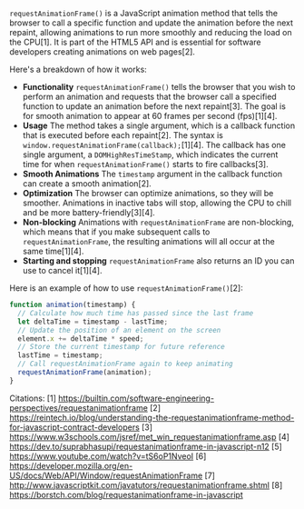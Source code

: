 `requestAnimationFrame()` is a JavaScript animation method that tells the browser to call a specific function and update the
animation before the next repaint, allowing animations to run more smoothly and reducing the load on the CPU[1]. It is part
of the HTML5 API and is essential for software developers creating animations on web pages[2].

Here's a breakdown of how it works:

- **Functionality** `requestAnimationFrame()` tells the browser that you wish to perform an animation and requests that the
  browser call a specified function to update an animation before the next repaint[3]. The goal is for smooth animation to
  appear at 60 frames per second (fps)[1][4].
- **Usage** The method takes a single argument, which is a callback function that is executed before each repaint[2]. The
  syntax is `window.requestAnimationFrame(callback);`[1][4]. The callback has one single argument, a `DOMHighResTimeStamp`,
  which indicates the current time for when `requestAnimationFrame()` starts to fire callbacks[3].
- **Smooth Animations** The `timestamp` argument in the callback function can create a smooth animation[2].
- **Optimization** The browser can optimize animations, so they will be smoother. Animations in inactive tabs will stop,
  allowing the CPU to chill and be more battery-friendly[3][4].
- **Non-blocking** Animations with `requestAnimationFrame` are non-blocking, which means that if you make subsequent calls to
  `requestAnimationFrame`, the resulting animations will all occur at the same time[1][4].
- **Starting and stopping** `requestAnimationFrame` also returns an ID you can use to cancel it[1][4].

Here is an example of how to use `requestAnimationFrame()`[2]:

```javascript
function animation(timestamp) {
  // Calculate how much time has passed since the last frame
  let deltaTime = timestamp - lastTime;
  // Update the position of an element on the screen
  element.x += deltaTime * speed;
  // Store the current timestamp for future reference
  lastTime = timestamp;
  // Call requestAnimationFrame again to keep animating
  requestAnimationFrame(animation);
}
```

Citations: [1] https://builtin.com/software-engineering-perspectives/requestanimationframe [2]
https://reintech.io/blog/understanding-the-requestanimationframe-method-for-javascript-contract-developers [3]
https://www.w3schools.com/jsref/met_win_requestanimationframe.asp [4]
https://dev.to/suprabhasupi/requestanimationframe-in-javascript-n12 [5] https://www.youtube.com/watch?v=tS6oP1NveoI [6]
https://developer.mozilla.org/en-US/docs/Web/API/Window/requestAnimationFrame [7]
http://www.javascriptkit.com/javatutors/requestanimationframe.shtml [8]
https://borstch.com/blog/requestanimationframe-in-javascript
